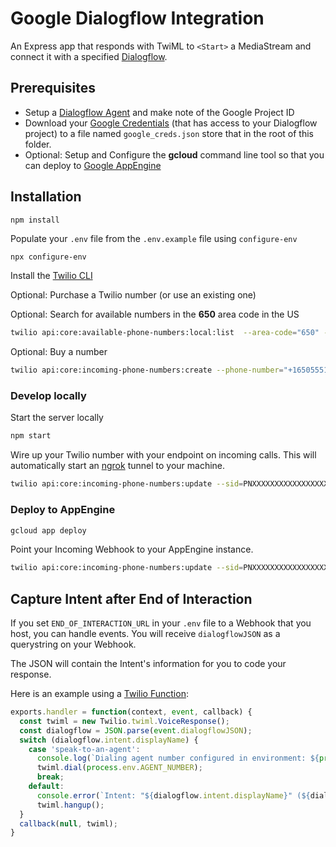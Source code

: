 # Google Dialogflow Integration

An Express app that responds with TwiML to `<Start>` a MediaStream and connect it with a specified [Dialogflow](https://dialogflow.com/).

## Prerequisites

* Setup a [Dialogflow Agent](https://cloud.google.com/dialogflow/docs/agents-overview) and make note of the Google Project ID
* Download your [Google Credentials](https://cloud.google.com/docs/authentication/getting-started) (that has access to your Dialogflow project) to a file named `google_creds.json` store that in the root of this folder.
* Optional: Setup and Configure the **gcloud** command line tool so that you can deploy to [Google AppEngine](https://cloud.google.com/sdk/gcloud/reference/app)

## Installation

```
npm install
```

Populate your `.env` file from the `.env.example` file using `configure-env`

```bash
npx configure-env
```

Install the [Twilio CLI](https://www.twilio.com/docs/twilio-cli/quickstart)

Optional: Purchase a Twilio number (or use an existing one)

Optional: Search for available numbers in the **650** area code in the US

```bash
twilio api:core:available-phone-numbers:local:list  --area-code="650" --country-code=US --voice-enabled
```

Optional: Buy a number

```bash
twilio api:core:incoming-phone-numbers:create --phone-number="+16505551234"
```

### Develop locally

Start the server locally

```bash
npm start
```

Wire up your Twilio number with your endpoint on incoming calls. This will automatically start an [ngrok](https://ngrok.com) tunnel to your machine.

```bash
twilio api:core:incoming-phone-numbers:update --sid=PNXXXXXXXXXXXXXXXXXXXXXX --voice-url=https://localhost:3000/twiml
```

### Deploy to AppEngine

```bash
gcloud app deploy
```

Point your Incoming Webhook to your AppEngine instance.

```bash
twilio api:core:incoming-phone-numbers:update --sid=PNXXXXXXXXXXXXXXXXXXXXXX --voice-url=https://YOUR-APPENGINE-INSTANCE.appspot.com/twiml
```

## Capture Intent after End of Interaction

If you set `END_OF_INTERACTION_URL` in your `.env` file to a Webhook that you host, you can handle events. You will receive `dialogflowJSON` as a querystring on your Webhook.

The JSON will contain the Intent's information for you to code your response.

Here is an example using a [Twilio Function](https://www.twilio.com/docs/runtime/functions):

```javascript
exports.handler = function(context, event, callback) {
  const twiml = new Twilio.twiml.VoiceResponse();
  const dialogflow = JSON.parse(event.dialogflowJSON);
  switch (dialogflow.intent.displayName) {
    case 'speak-to-an-agent':
      console.log(`Dialing agent number configured in environment: ${process.env.AGENT_NUMBER}`);
      twiml.dial(process.env.AGENT_NUMBER);
      break;
    default:
      console.error(`Intent: "${dialogflow.intent.displayName}" (${dialogflow.intent.name}) was not handled.`);
      twiml.hangup();
  }
  callback(null, twiml);
}
```
